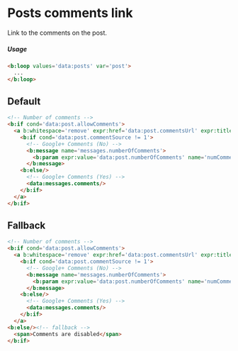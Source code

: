 <!--
@@@title:Posts comments link@@@
@@@section:Snippets@@@
-->

# Posts comments link

Link to the comments on the post.

##### Usage

```html
<b:loop values='data:posts' var='post'>
  ...
</b:loop>
```


## Default

```html
<!-- Number of comments -->
<b:if cond='data:post.allowComments'>
  <a b:whitespace='remove' expr:href='data:post.commentsUrl' expr:title='data:messages.comments'>
    <b:if cond='data:post.commentSource != 1'>
      <!-- Google+ Comments (No) -->
      <b:message name='messages.numberOfComments'>
        <b:param expr:value='data:post.numberOfComments' name='numComments'/>
      </b:message>
    <b:else/>
      <!-- Google+ Comments (Yes) -->
      <data:messages.comments/>
    </b:if>
  </a>
</b:if>
```


## Fallback

```html
<!-- Number of comments -->
<b:if cond='data:post.allowComments'>
  <a b:whitespace='remove' expr:href='data:post.commentsUrl' expr:title='data:messages.comments'>
    <b:if cond='data:post.commentSource != 1'>
      <!-- Google+ Comments (No) -->
      <b:message name='messages.numberOfComments'>
        <b:param expr:value='data:post.numberOfComments' name='numComments'/>
      </b:message>
    <b:else/>
      <!-- Google+ Comments (Yes) -->
      <data:messages.comments/>
    </b:if>
  </a>
<b:else/><!-- fallback -->
  <span>Comments are disabled</span>
</b:if>
```
